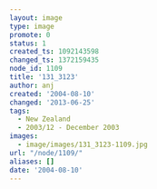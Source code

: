 ```yaml
---
layout: image
type: image
promote: 0
status: 1
created_ts: 1092143598
changed_ts: 1372159435
node_id: 1109
title: '131_3123'
author: anj
created: '2004-08-10'
changed: '2013-06-25'
tags:
  - New Zealand
  - 2003/12 - December 2003
images:
  - image/images/131_3123-1109.jpg
url: "/node/1109/"
aliases: []
date: '2004-08-10'
---
```


